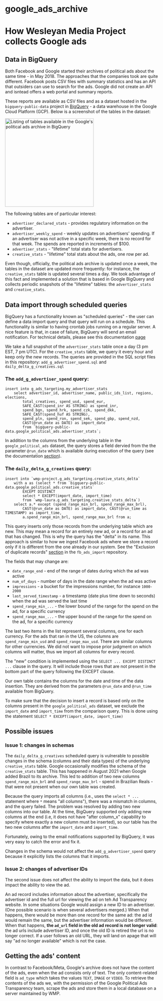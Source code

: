# google_ads_archive

# How Wesleyan Media Project collects Google ads

## Data in BigQuery

Both Facebook and Google started their archives of political ads about the same time - in May 2018. The approaches that the companies took are quite different. Facebook posts CSV files with summary statistics and has an API that outsiders can use to search for the ads. Google did not create an API and isntead offers a web portal and summary reports.

These reports are available as CSV files and as a dataset hosted in the `bigquery-public-data` project in [BigQuery](https://cloud.google.com/bigquery) - a data warehouse in the Google Cloud Platform (GCP). Below is a screenshot of the tables in the dataset:

<img width="291" alt="Listing of tables available in the Google's political ads archive in BigQuery" src="https://github.com/Wesleyan-Media-Project/google_ads_archive/assets/17502191/c6d16686-f634-4b1b-a067-a8a1c80a6b89">

The following tables are of particular interest:
* `advertiser_declared_stats` - provides regulatory information on the advertiser.
* `advertiser_weekly_spend` - weekly updates on advertisers' spending. If an advertiser was not active in a specific week, there is no record for that week. The spends are reported in increments of $100.
* `advertiser_stats` - "lifetime" total stats for advertisers.
* `creative_stats` - "lifetime" total stats about the ads, one row per ad.

Even though, officially, the political ads archive is updated once a week, the tables in the dataset are updated more frequently: for instance, the `creative_stats` table is updated several times a day. We took advantage of this fact and implemented a solution that is based in Google BigQuery and collects periodic snapshots of the "lifetime" tables: the `advertiser_stats` and `creative_stats`.

## Data import through scheduled queries

BigQuery has a functionality known as "scheduled queries" - the user can define a data import query and that query will run on a schedule. This functionality is similar to having crontab jobs running on a regular server. A nice feature is that, in case of failure, BigQuery will send an email notification. For technical details, please see this documentation [page](https://cloud.google.com/bigquery/docs/scheduling-queries)

We take a full snapshot of the `advertiser_stats` table once a day (3 pm EST, 7 pm UTC). For the `creative_stats` table, we query it every hour and keep only the new records. The queries are provided in the SQL script files in this repository: `add_g_advertiser_spend.sql` and `daily_delta_g_creatives.sql`

### The `add_g_advertiser_spend` query:
```
insert into g_ads_targeting.my_advertiser_stats 
    select advertiser_id, advertiser_name, public_ids_list, regions, elections, 
        total_creatives, spend_usd, spend_eur, 
        SAFE_CAST(spend_inr AS STRING) as spend_inr, 
        spend_bgn, spend_hrk, spend_czk, spend_dkk, 
        SAFE_CAST(spend_huf AS STRING), 
        spend_pln, spend_ron, spend_sek, spend_gbp, spend_nzd, 
        CAST(@run_date as DATE) as import_date 
        from `bigquery-public-data.google_political_ads.advertiser_stats`;
```
In addition to the columns from the underlying table in the `google_political_ads` dataset, the query stores a field dervied from the the parameter `@run_date` which is available during execution of the query (see the documentation [section](https://cloud.google.com/bigquery/docs/scheduling-queries#available_parameters)).

### The `daily_delta_g_creatives` query:

```
insert into `wmp-project.g_ads_targeting.creative_stats_delta` 
    with a as (select * from `bigquery-public-data.google_political_ads.creative_stats` 
        EXCEPT DISTINCT 
        select * EXCEPT(import_date, import_time) 
        from `wmp-laura.g_ads_targeting.creative_stats_delta`) 
    select a.* except (spend_range_min_brl, spend_range_max_brl), 
        CAST(@run_date as DATE) as import_date, CAST(@run_time as TIMESTAMP) as import_time, 
        a.spend_range_min_brl, spend_range_max_brl from a;
```

This query inserts only those records from the underlying table which are new. This may mean a record for an entirely new ad, or a record for an ad that has changed. This is why the query has the "delta" in its name. This approach is similar to how we ingest Facebook ads where we store a record only if it is different from the one already in our system. See the "Exclusion of duplicate records" [section](https://github.com/Wesleyan-Media-Project/fb_ads_import#exclusion-of-duplicate-records) in the `fb_ads_import` repository.

The fields that may change are:
* `date_range_end` - end of the range of dates during which the ad was active
* `num_of_days` - number of days in the date range when the ad was active
* `impressions` - a bucket for the impressions number, for instance `1000-2000`
* `last_served_timestamp` - a timestamp (date plus time down to seconds) when the ad was served the last time
* `spend_range_min_...` - the lower bound of the range for the spend on the ad, for a specific currency
* `spend_range_max_...` - the upper bound of the range for the spend on the ad, for a specific currency

The last two items in the list represent several columns, one for each currency. For the ads that ran in the US, the columns are `spend_range_min_usd` and `spend_range_max_usd`. There are similar columns for other currencies. We did not want to impose prior judgment on which columns will matter, thus we import all columns for every record.

The "new" condition is implemented using the `SELECT ... EXCEPT DISTINCT ...` clause in the query. It will include those rows that are not present in the bottom part of the query following the EXCEPT clause. 

Our own table contains the columns for the date and time of the data insertion. They are derived from the parameters `@run_date` and `@run_time` available from BigQuery.

To make sure that the decision to insert a record is based only on the columns present in the `google_political_ads` dataset, we exclude the `import_date` and `import_time` from the comparison query. This is done using the statement `SELECT * EXCEPT(import_date, import_time)`

## Possible issues

### Issue 1: changes in schemas

The `daily_delta_g_creatives` scheduled query is vulnerable to possible changes in the schema (columns and their data types) of the underlying `creative_stats` table. Google occasionally modifies the schema of the `creative_stats` table. This has happened in August 2021 when Google added Brazil to its archive. This led to addition of two new columns `spend_range_min_brl` and `spend_range_max_brl` - spend in Brazilian Reals - that were not present when our own table was created. 

Because the query imports all columns (i.e., uses the `select * ...` statement where `*` means "all columns"), there was a mismatch in columns, and the query failed. The problem was resolved by adding two new columns into our table. At the time, BigQuery supported only adding new columns at the end (i.e, it does not have "after column_x" capability to specify where exactly a new column must be inserted), so our table has the two new columns after the `import_date` and `import_time`.

Fortunately, owing to the email notifications supported by BigQuery, it was very easy to catch the error and fix it.

Changes in the schema would not affect the `add_g_advertiser_spend` query because it explicitly lists the columns that it imports.


### Issue 2: changes of advertiser IDs

The second issue does not affect the ability to import the data, but it does impact the ability to view the ad. 

An ad record includes information about the advertiser, specifically the advertiser id and the full url for viewing the ad on teh Ad Transparency website. In some situations Google would assign a new ID to an advertiser. (One possible scenario is when several advertisers merged.) When that happens, there would be more than one record for the same ad: the ad id would remain the same, but the advertiser information would be different. When that happens, **the `ad_url` field in the old ad record is not longer valid**: the ad urls include advertiser ID, and once the old ID is retired the url is no longer correct. If a user follows an old URL, they will land on apage that will say "ad no longer available" which is not the case.


## Getting the ads' content

In contrast to Facebook/Meta, Google's archive does not have the content of the ads, even when the ad consists only of text. The only content-related field is `ad_type` which takes the values `TEXT`, `IMAGE` or `VIDEO`. To retrieve the contents of the ads we, with the permission of the Google Political Ads Transparency team, scrape the ads and store them in a local database on a server maintained by WMP.
